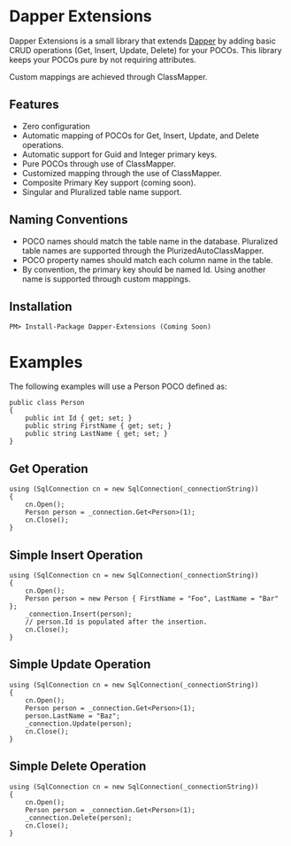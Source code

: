 Dapper Extensions
==========================
Dapper Extensions is a small library that extends [Dapper](https://github.com/SamSaffron/dapper-dot-net) by adding basic CRUD operations (Get, Insert, Update, Delete) for your POCOs. This library keeps your POCOs pure by not requiring attributes.

Custom mappings are achieved through ClassMapper. 

Features
--------
* Zero configuration
* Automatic mapping of POCOs for Get, Insert, Update, and Delete operations.
* Automatic support for Guid and Integer primary keys.
* Pure POCOs through use of ClassMapper.
* Customized mapping through the use of ClassMapper.
* Composite Primary Key support (coming soon).
* Singular and Pluralized table name support.

Naming Conventions
------------------
* POCO names should match the table name in the database. Pluralized table names are supported through the PlurizedAutoClassMapper.
* POCO property names should match each column name in the table.
* By convention, the primary key should be named Id. Using another name is supported through custom mappings.

Installation
------------

```
PM> Install-Package Dapper-Extensions (Coming Soon)
```

# Examples
The following examples will use a Person POCO defined as:

```
public class Person
{
    public int Id { get; set; }
    public string FirstName { get; set; }
    public string LastName { get; set; }
}
```


## Get Operation

```
using (SqlConnection cn = new SqlConnection(_connectionString))
{
	cn.Open();
    Person person = _connection.Get<Person>(1);
	cn.Close();
}
```

## Simple Insert Operation

```
using (SqlConnection cn = new SqlConnection(_connectionString))
{
	cn.Open();
    Person person = new Person { FirstName = "Foo", LastName = "Bar" };
    _connection.Insert(person);
    // person.Id is populated after the insertion.
	cn.Close();
}
```

## Simple Update Operation

```
using (SqlConnection cn = new SqlConnection(_connectionString))
{
	cn.Open();
    Person person = _connection.Get<Person>(1);
	person.LastName = "Baz";
    _connection.Update(person);
	cn.Close();
}
```


## Simple Delete Operation

```
using (SqlConnection cn = new SqlConnection(_connectionString))
{
	cn.Open();
	Person person = _connection.Get<Person>(1);
    _connection.Delete(person);
	cn.Close();
}
```